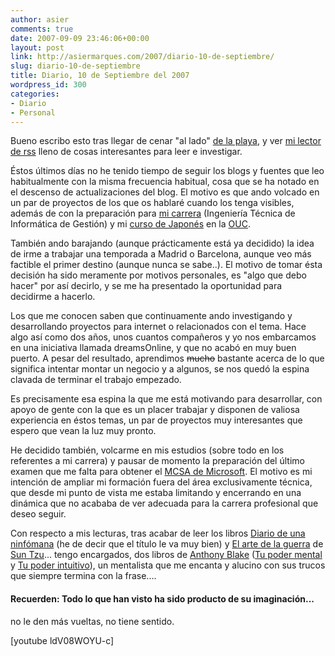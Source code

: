 ```yaml
---
author: asier
comments: true
date: 2007-09-09 23:46:06+00:00
layout: post
link: http://asiermarques.com/2007/diario-10-de-septiembre/
slug: diario-10-de-septiembre
title: Diario, 10 de Septiembre del 2007
wordpress_id: 300
categories:
- Diario
- Personal
---
```


Bueno escribo esto tras llegar de cenar "al lado" [de la playa](http://maps.google.es/maps?f=q&hl=es&geocode=&q=kukullo,sopelana&sll=43.390298,-2.989075&sspn=0.005551,0.010042&ie=UTF8&ll=43.390938,-2.992659&spn=0.011102,0.020084&t=k&z=16&om=1), y ver [mi lector de rss](http://www.google.com/reader) lleno de cosas interesantes para leer e investigar.

Éstos últimos días no he tenido tiempo de seguir los blogs y fuentes que leo habitualmente con la misma frecuencia habitual, cosa que se ha notado en el descenso de actualizaciones del blog. El motivo es que ando volcado en un par de proyectos de los que os hablaré cuando los tenga visibles, además de con la preparación para [mi carrera](http://www.uoc.edu/web/esp/estudios/estudios_uoc/info_gestion/info_gestion_plan.htm) (Ingeniería Técnica de Informática de Gestión) y mi [curso de Japonés](http://cv.uoc.edu/tren/trenacc/web/GAT_EXP.PLANDOCENTE?any_academico=20071&cod_asignatura=87.027&idioma=CAS&pagina=PD_PREV_ATENEU) en la [OUC](http://uoc.edu).

También ando barajando (aunque prácticamente está ya decidido) la idea de irme a trabajar una temporada a Madrid o Barcelona, aunque veo más factible el primer destino (aunque nunca se sabe..). El motivo de tomar ésta decisión ha sido meramente por motivos personales, es "algo que debo hacer" por así decirlo, y se me ha presentado la oportunidad para decidirme a hacerlo.

Los que me conocen saben que continuamente ando investigando y desarrollando proyectos para internet o relacionados con el tema. Hace algo así como dos años, unos cuantos compañeros y yo nos embarcamos en una iniciativa llamada dreamsOnline, y que no acabó en muy buen puerto. A pesar del resultado, aprendimos <strike>mucho</strike> bastante acerca de lo que significa intentar montar un negocio y a algunos, se nos quedó la espina clavada de terminar el trabajo empezado.

Es precisamente esa espina la que me está motivando para desarrollar, con apoyo de gente con la que es un placer trabajar y disponen de valiosa experiencia en éstos temas,  un par de proyectos muy interesantes que espero que vean la luz muy pronto.

He decidido también, volcarme en mis estudios (sobre todo en los referentes a mi carrera) y pausar de momento la preparación del último examen que me falta para obtener el [MCSA de Microsoft](http://www.microsoft.com/spain/formacion/mcp/mcsa/default.mspx). El motivo es mi intención de ampliar mi formación fuera del área exclusivamente técnica, que desde mi punto de vista me estaba limitando y encerrando en una dinámica que no acababa de ver adecuada para la carrera profesional que deseo seguir.

Con respecto a mis lecturas, tras acabar de leer los libros [Diario de una ninfómana](http://casadellibro.com/fichas/fichabiblio/0,,2900000967939,00.html?codigo=2900000967939&nombre=DIARIO%20DE%20UNA%20NINFOMANA) (he de decir que el título le va muy bien) y [El arte de la guerra](http://www.amazon.com/El-Arte-Guerra-Samuel-Griffith/dp/3822856525/ref=pd_bbs_2/002-7135026-8451205?ie=UTF8&s=books&qid=1189381011&sr=8-2) de [Sun Tzu](http://es.wikipedia.org/wiki/Sun_Tzu)... tengo encargados, dos libros de [Anthony Blake](http://www.anthonyblake.com/) ([Tu poder mental](http://casadellibro.com/fichas/fichabiblio/0,,2900001027306,00.html?codigo=2900001027306&nombre=TU%20PODER%20MENTAL) y [Tu poder intuitivo](http://casadellibro.com/fichas/fichabiblio/0,,2900000766169,00.html?codigo=2900000766169&nombre=TU%20PODER%20INTUITIVO%3A%20TECNICAS%20Y%20EJERCICIOS%20PARA%20DESPERTAR%20TU%20SEXTO%20SENTIDO)), un mentalista que me encanta y alucino con sus trucos que siempre termina con la frase....


#### Recuerden: Todo lo que han visto ha sido producto de su imaginación...
no le den más vueltas, no tiene sentido. 




[youtube ldV08WOYU-c]
